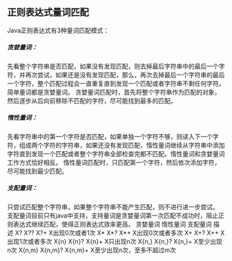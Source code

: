 ## 正则表达式量词匹配

Java正则表达式有3种量词匹配模式：

##### 贪婪量词：

先看整个字符串是否匹配，如果没有发现匹配，则去掉最后字符串中的最后一个字符，并再次尝试，如果还是没有发现匹配，那么，再次去掉最后一个字符串的最后一个字符，整个匹配过程会一直重复直到发现一个匹配或者字符串不剩任何字符。简单量词都是贪婪量词。
贪婪量词匹配时，首先将整个字符串作为匹配的对象，然后逐步从后向前移除不匹配的字符，尽可能找到最多的匹配。

##### 惰性量词：

先看字符串中的第一个字符是否匹配，如果单独一个字符不够，则读入下一个字符，组成两个字符的字符串，如果还没有发现匹配，惰性量词继续从字符串中添加字符直到发现一个匹配或者整个字符串全部检查完都不匹配。惰性量词和贪婪量词工作方式恰好相反。
惰性量词匹配时，只匹配第一个字符，然后依次添加字符，尽可能找到最少匹配。

##### 支配量词：

只尝试匹配整个字符串，如果整个字符串不能产生匹配，则不进行进一步尝试。
支配量词目前只有java中支持，支持量词是贪婪量词第一次匹配不成功时，阻止正则表达式继续匹配，使得正则表达式效率更高。
贪婪量词              惰性量词              支配量词                         描述
X?                           X??                       X?+                    X出现0次或者1次
X*                           X*?                        X*+                     X出现0次或者多次
X+                          X+?                       X++                     X出现1次或者多次
X{n}                       X{n}?                    X{n}+                   X只出现n次
X{n,}                      X{n,}?                   X{n,}+                X至少出现n次
X{n,m}                  X{n,m}?               X{n,m}+                 X至少出现n次，至多不超过m次